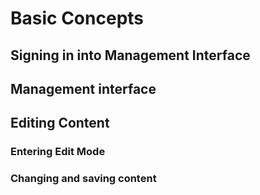 # Basic Concepts

## Signing in into Management Interface

## Management interface

## Editing Content

### Entering Edit Mode

### Changing and saving content

